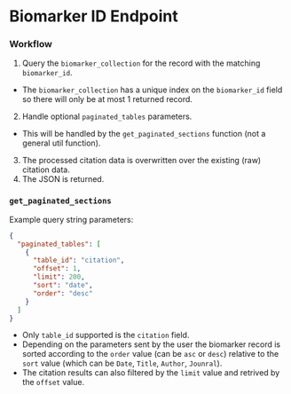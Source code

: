 # Biomarker ID Endpoint

### Workflow

1. Query the `biomarker_collection` for the record with the matching `biomarker_id`.
  - The `biomarker_collection` has a unique index on the `biomarker_id` field so there will only be at most 1 returned record.
2. Handle optional `paginated_tables` parameters.
  - This will be handled by the `get_paginated_sections` function (not a general util function).
3. The processed citation data is overwritten over the existing (raw) citation data.
4. The JSON is returned.

### `get_paginated_sections`

Example query string parameters: 
```json
{
  "paginated_tables": [
    {
      "table_id": "citation",
      "offset": 1,
      "limit": 200,
      "sort": "date",
      "order": "desc"
    }
  ]
}
```

- Only `table_id` supported is the `citation` field. 
- Depending on the parameters sent by the user the biomarker record is sorted according to the `order` value (can be `asc` or `desc`) relative to the `sort` value (which can be `Date`, `Title`, `Author`, `Jounral`).
- The citation results can also filtered by the `limit` value and retrived by the `offset` value.
